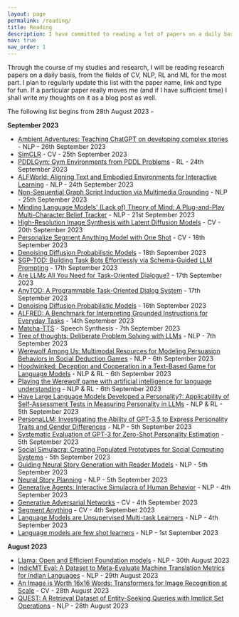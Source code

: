 ```yaml
---
layout: page
permalink: /reading/
title: Reading
description: I have committed to reading a lot of papers on a daily basis. I shall be maintaining a timestamped list here.
nav: true
nav_order: 1
---
```


Through the course of my studies and research, I will be reading research papers on a daily basis, from the fields of CV, NLP, RL and ML for the most part. I plan to regularly update this list with the paper name, link and type for fun. If a particular paper really moves me (and if I have sufficient time) I shall write my thoughts on it as a blog post as well. 

The following list begins from 28th August 2023 - 

**September 2023**

* [Ambient Adventures: Teaching ChatGPT on developing complex stories](https://arxiv.org/pdf/2308.01734.pdf) - NLP - 26th September 2023
* [SimCLR](https://arxiv.org/pdf/2002.05709.pdf) - CV - 25th September 2023
* [PDDLGym: Gym Environments from PDDL Problems](https://arxiv.org/pdf/2002.06432.pdf) - RL - 24th September 2023
* [ALFWorld: Aligning Text and Embodied Environments for Interactive Learning](https://arxiv.org/abs/2010.03768) - NLP - 24th September 2023
* [Non-Sequential Graph Script Induction via Multimedia Grounding](https://arxiv.org/pdf/2305.17542.pdf) - NLP - 25th September 2023
* [Minding Language Models' (Lack of) Theory of Mind: A Plug-and-Play Multi-Character Belief Tracker](https://arxiv.org/abs/2306.00924) - NLP - 21st September 2023
* [High-Resolution Image Synthesis with Latent Diffusion Models](https://arxiv.org/pdf/2112.10752.pdf) - CV - 20th September 2023
* [Personalize Segment Anything Model with One Shot](https://arxiv.org/pdf/2305.03048.pdf) - CV - 18th September 2023
* [Denoising Diffusion Probabilistic Models](https://arxiv.org/pdf/2006.11239.pdf) - 18th September 2023
* [SGP-TOD: Building Task Bots Effortlessly via Schema-Guided LLM Prompting](https://arxiv.org/abs/2305.09067) - 17th September 2023
* [Are LLMs All You Need for Task-Oriented Dialogue?](https://arxiv.org/abs/2304.06556) - 17th September 2023
* [AnyTOD: A Programmable Task-Oriented Dialog System](https://arxiv.org/abs/2212.09939) - 17th September 2023
* [Denoising Diffusion Probabilistic Models](https://arxiv.org/abs/2006.11239) - 16th September 2023
* [ALFRED: A Benchmark for Interpreting Grounded Instructions for Everyday Tasks](https://arxiv.org/abs/1912.01734) - 14th September 2023
* [Matcha-TTS](https://arxiv.org/pdf/2309.03199.pdf) - Speech Synthesis - 7th September 2023
* [Tree of thoughts: Deliberate Problem Solving with LLMs](https://arxiv.org/abs/2305.10601) - NLP - 7th September 2023
* [Werewolf Among Us: Multimodal Resources for Modeling Persuasion Behaviors in Social Deduction Games](https://aclanthology.org/2023.findings-acl.411/) - NLP - 6th September 2023
* [Hoodwinked: Deception and Cooperation in a Text-Based Game for Language Models](https://arxiv.org/abs/2308.01404) - NLP & RL - 6th September 2023
* [Playing the Werewolf game with artificial intelligence for language understanding](https://arxiv.org/abs/2302.10646) - NLP & RL - 6th September 2023
* [Have Large Language Models Developed a Personality?: Applicability of Self-Assessment Tests in Measuring Personality in LLMs](https://arxiv.org/abs/2305.14693) - NLP & RL - 5th September 2023
* [PersonaLLM: Investigating the Ability of GPT-3.5 to Express Personality Traits and Gender Differences](https://arxiv.org/abs/2305.02547) - NLP - 5th September 2023
* [Systematic Evaluation of GPT-3 for Zero-Shot Personality Estimation](https://arxiv.org/abs/2306.01183) - 5th September 2023
* [Social Simulacra: Creating Populated Prototypes for Social Computing Systems](https://dl.acm.org/doi/abs/10.1145/3526113.3545616) - 5th September 2023
* [Guiding Neural Story Generation with Reader Models](https://arxiv.org/abs/2112.08596) - NLP - 5th September 2023
* [Neural Story Planning](https://arxiv.org/abs/2212.08718) - NLP - 5th September 2023
* [Generative Agents: Interactive Simulacra of Human Behavior](https://arxiv.org/abs/2304.03442) - NLP - 4th September 2023
* [Generative Adversarial Networks](https://arxiv.org/abs/1406.2661) - CV - 4th September 2023
* [Segment Anything](https://arxiv.org/abs/2304.02643) - CV - 4th September 2023
* [Language Models are Unsupervised Multi-task Learners](https://d4mucfpksywv.cloudfront.net/better-language-models/language_models_are_unsupervised_multitask_learners.pdf) - NLP - 4th September 2023
* [Language models are few shot learners](https://arxiv.org/abs/2005.14165) - NLP - 1st September 2023


**August 2023**

* [Llama: Open and Efficient Foundation models](https://arxiv.org/abs/2302.13971) - NLP - 30th August 2023
* [IndicMT Eval: A Dataset to Meta-Evaluate Machine Translation Metrics for Indian Languages](https://aclanthology.org/2023.acl-long.795/) - NLP - 29th August 2023
* [An Image is Worth 16x16 Words: Transformers for Image Recognition at Scale](https://arxiv.org/abs/2010.11929) - CV - 28th August 2023
* [QUEST: A Retrieval Dataset of Entity-Seeking Queries with Implicit Set Operations](https://aclanthology.org/2023.acl-long.784/) - NLP - 28th August 2023



